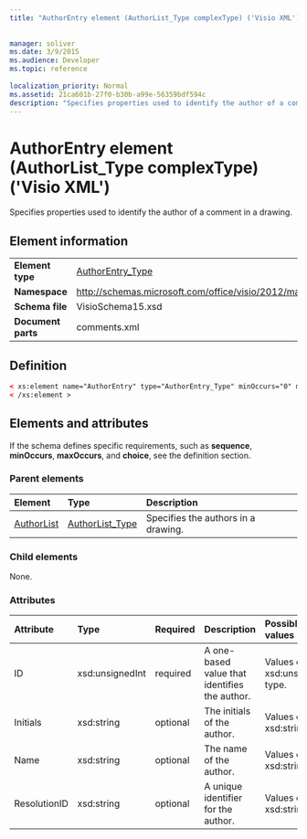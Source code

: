 ```yaml
---
title: "AuthorEntry element (AuthorList_Type complexType) ('Visio XML')"
 
 
manager: soliver
ms.date: 3/9/2015
ms.audience: Developer
ms.topic: reference
 
localization_priority: Normal
ms.assetid: 21ca601b-27f0-b30b-a99e-56359bdf594c
description: "Specifies properties used to identify the author of a comment in a drawing."
---
```


# AuthorEntry element (AuthorList_Type complexType) ('Visio XML')

Specifies properties used to identify the author of a comment in a drawing.
  
## Element information

|||
|:-----|:-----|
|**Element type** <br/> |[AuthorEntry_Type](authorentry_type-complextypevisio-xml.md) <br/> |
|**Namespace** <br/> |http://schemas.microsoft.com/office/visio/2012/main  <br/> |
|**Schema file** <br/> |VisioSchema15.xsd  <br/> |
|**Document parts** <br/> |comments.xml  <br/> |
   
## Definition

```XML
< xs:element name="AuthorEntry" type="AuthorEntry_Type" minOccurs="0" maxOccurs="unbounded" >
< /xs:element >
```

## Elements and attributes

If the schema defines specific requirements, such as **sequence**, **minOccurs**, **maxOccurs**, and **choice**, see the definition section. 
  
### Parent elements

|**Element**|**Type**|**Description**|
|:-----|:-----|:-----|
|[AuthorList](authorlist-element-comments_type-complextypevisio-xml.md) <br/> |[AuthorList_Type](authorlist_type-complextypevisio-xml.md) <br/> |Specifies the authors in a drawing.  <br/> |
   
### Child elements

None.
  
### Attributes

|**Attribute**|**Type**|**Required**|**Description**|**Possible values**|
|:-----|:-----|:-----|:-----|:-----|
|ID  <br/> |xsd:unsignedInt  <br/> |required  <br/> |A one-based value that identifies the author.  <br/> |Values of the xsd:unsignedInt type.  <br/> |
|Initials  <br/> |xsd:string  <br/> |optional  <br/> |The initials of the author.  <br/> |Values of the xsd:string type.  <br/> |
|Name  <br/> |xsd:string  <br/> |optional  <br/> |The name of the author.  <br/> |Values of the xsd:string type.  <br/> |
|ResolutionID  <br/> |xsd:string  <br/> |optional  <br/> |A unique identifier for the author.  <br/> |Values of the xsd:string type.  <br/> |
   

